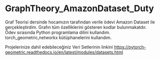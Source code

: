 # GraphTheory_AmazonDataset_Duty


Graf Teorisi dersinde hocamızın tarafından verile ödevi Amazon Dataset ile gerçekleştirdim.
Grafın tüm özelliklerini gösteren kodlar bulunmakatdır.
Ödev sırasında Python programlama dilini kullandım. torch_geometric,networkx kütüphanelerini kullandım.

Projelerinize dahil edebileceğiniz Veri Setlerinin linkini 
https://pytorch-geometric.readthedocs.io/en/latest/modules/datasets.html
